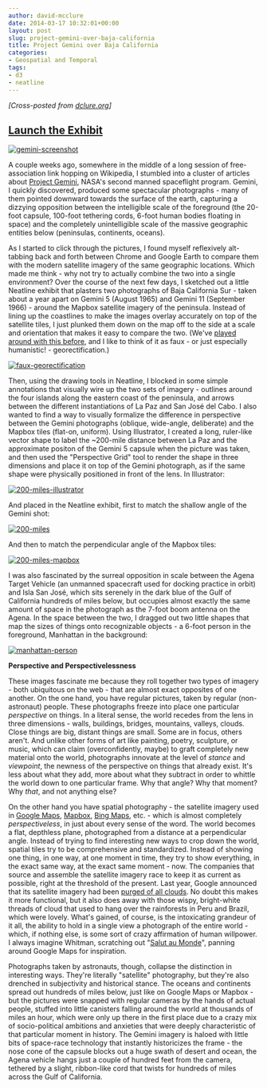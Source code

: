 ```yaml
---
author: david-mcclure
date: 2014-03-17 10:32:01+00:00
layout: post
slug: project-gemini-over-baja-california
title: Project Gemini over Baja California
categories:
- Geospatial and Temporal
tags:
- d3
- neatline
---
```


_[Cross-posted from [dclure.org](http://dclure.org/logs/project-gemini-over-baja-california/)]_



## [Launch the Exhibit](http://neatline.dclure.org/neatline/show/gemini-over-baja-california)



[![gemini-screenshot](http://dclure.org/wp-content/uploads/2014/03/gemini-screenshot-1024x615.jpg)](http://neatline.dclure.org/neatline/show/gemini-over-baja-california)

A couple weeks ago, somewhere in the middle of a long session of free-association link hopping on Wikipedia, I stumbled into a cluster of articles about [Project Gemini](http://en.wikipedia.org/wiki/Project_Gemini), NASA's second manned spaceflight program. Gemini, I quickly discovered, produced some spectacular photographs - many of them pointed downward towards the surface of the earth, capturing a dizzying opposition between the intelligible scale of the foreground (the 20-foot capsule, 100-foot tethering cords, 6-foot human bodies floating in space) and the completely unintelligible scale of the massive geographic entities below (peninsulas, continents, oceans).

As I started to click through the pictures, I found myself reflexively alt-tabbing back and forth between Chrome and Google Earth to compare them with the modern satellite imagery of the same geographic locations. Which made me think - why not try to actually combine the two into a single environment? Over the course of the next few days, I sketched out a little Neatline exhibit that plasters two photographs of Baja California Sur - taken about a year apart on Gemini 5 (August 1965) and Gemini 11 (September 1966) - around the Mapbox satellite imagery of the peninsula. Instead of lining up the coastlines to make the images overlay accurately on top of the satellite tiles, I just plunked them down on the map off to the side at a scale and orientation that makes it easy to compare the two. (We've [played around with this before](http://hotchkiss.neatline.org/neatline-exhibits/show/my-dear-little-nelly/fullscreen), and I like to think of it as faux - or just especially humanistic! - georectification.)

[![faux-georectification](http://dclure.org/wp-content/uploads/2014/03/faux-georectification-1024x616.jpg)](http://dclure.org/wp-content/uploads/2014/03/faux-georectification.jpg)

Then, using the drawing tools in Neatline, I blocked in some simple annotations that visually wire up the two sets of imagery - outlines around the four islands along the eastern coast of the peninsula, and arrows between the different instantiations of La Paz and San José del Cabo. I also wanted to find a way to visually formalize the difference in perspective between the Gemini photographs (oblique, wide-angle, deliberate) and the Mapbox tiles (flat-on, uniform). Using Illustrator, I created a long, ruler-like vector shape to label the ~200-mile distance between La Paz and the approximate positon of the Gemini 5 capsule when the picture was taken, and then used the "Perspective Grid" tool to render the shape in three dimensions and place it on top of the Gemini photograph, as if the same shape were physically positioned in front of the lens. In Illustrator:

[![200-miles-illustrator](http://dclure.org/wp-content/uploads/2014/03/200-miles-illustrator-1024x564.jpg)](http://dclure.org/wp-content/uploads/2014/03/200-miles-illustrator.jpg)

And placed in the Neatline exhibit, first to match the shallow angle of the Gemini shot:

[![200-miles](http://dclure.org/wp-content/uploads/2014/03/200-miles-1024x619.jpg)](http://dclure.org/wp-content/uploads/2014/03/200-miles.jpg)

And then to match the perpendicular angle of the Mapbox tiles:

[![200-miles-mapbox](http://dclure.org/wp-content/uploads/2014/03/200-miles-mapbox-1024x602.jpg)](http://dclure.org/wp-content/uploads/2014/03/200-miles-mapbox.jpg)

I was also fascinated by the surreal opposition in scale between the Agena Target Vehicle (an unmanned spacecraft used for docking practice in orbit) and Isla San José, which sits serenely in the dark blue of the Gulf of California hundreds of miles below, but occupies almost exactly the same amount of space in the photograph as the 7-foot boom antenna on the Agena. In the space between the two, I dragged out two little shapes that map the sizes of things onto recognizable objects - a 6-foot person in the foreground, Manhattan in the background:

[![manhattan-person](http://dclure.org/wp-content/uploads/2014/03/manhattan-person-1024x617.jpg)](http://dclure.org/wp-content/uploads/2014/03/manhattan-person.jpg)

**Perspective and Perspectivelessness**

These images fascinate me because they roll together two types of imagery - both ubiquitous on the web - that are almost exact opposites of one another. On the one hand, you have regular pictures, taken by regular (non-astronaut) people. These photographs freeze into place one particular _perspective_ on things. In a literal sense, the world recedes from the lens in three dimensions - walls, buildings, bridges, mountains, valleys, clouds. Close things are big, distant things are small. Some are in focus, others aren't. And unlike other forms of art like painting, poetry, sculpture, or music, which can claim (overconfidently, maybe) to graft completely new material onto the world, photographs innovate at the level of _stance_ and _viewpoint_, the newness of the perspective on things that already exist. It's less about what they add, more about what they subtract in order to whittle the world down to one particular frame. Why that angle? Why that moment? Why _that_, and not anything else?

On the other hand you have spatial photography - the satellite imagery used in [Google Maps](https://www.google.com/maps), [Mapbox](https://www.mapbox.com/), [Bing Maps](http://www.bing.com/maps/), etc. - which is almost completely _perspectiveless_, in just about every sense of the word. The world becomes a flat, depthless plane, photographed from a distance at a perpendicular angle. Instead of trying to find interesting new ways to crop down the world, spatial tiles try to be comprehensive and standardized. Instead of showing one thing, in one way, at one moment in time, they try to show everything, in the exact same way, at the exact same moment - now. The companies that source and assemble the satellite imagery race to keep it as current as possible, right at the threshold of the present. Last year, Google announced that its satellite imagery had been [purged of all clouds](http://google-latlong.blogspot.com/2013/06/only-clear-skies-on-google-maps-and.html). No doubt this makes it more functional, but it also does away with those wispy, bright-white threads of cloud that used to hang over the rainforests in Peru and Brazil, which were lovely. What's gained, of course, is the intoxicating grandeur of it all, the ability to hold in a single view a photograph of the entire world - which, if nothing else, is some sort of crazy affirmation of human willpower. I always imagine Whitman, scratching out "[Salut au Monde](http://www.bartelby.com/142/74.html)", panning around Google Maps for inspiration.

Photographs taken by astronauts, though, collapse the distinction in interesting ways. They're literally "satellite" photography, but they're also drenched in subjectivity and historical stance. The oceans and continents spread out hundreds of miles below, just like on Google Maps or Mapbox - but the pictures were snapped with regular cameras by the hands of actual people, stuffed into little canisters falling around the world at thousands of miles an hour, which were only up there in the first place due to a crazy mix of socio-political ambitions and anxieties that were deeply characteristic of that particular moment in history. The Gemini imagery is haloed with little bits of space-race technology that instantly historicizes the frame - the nose cone of the capsule blocks out a huge swath of desert and ocean, the Agena vehicle hangs just a couple of hundred feet from the camera, tethered by a slight, ribbon-like cord that twists for hundreds of miles across the Gulf of California.
